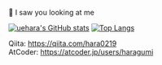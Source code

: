 👀 I saw you looking at me

[![uehara's GitHub stats](https://github-readme-stats.vercel.app/api?username=r-uehara0219)](https://github.com/anuraghazra/github-readme-stats)
[![Top Langs](https://github-readme-stats.vercel.app/api/top-langs/?username=r-uehara0219&langs_count=8&layout=compact)](https://github.com/anuraghazra/github-readme-stats)


Qiita: https://qiita.com/hara0219  
AtCoder: https://atcoder.jp/users/haragumi
